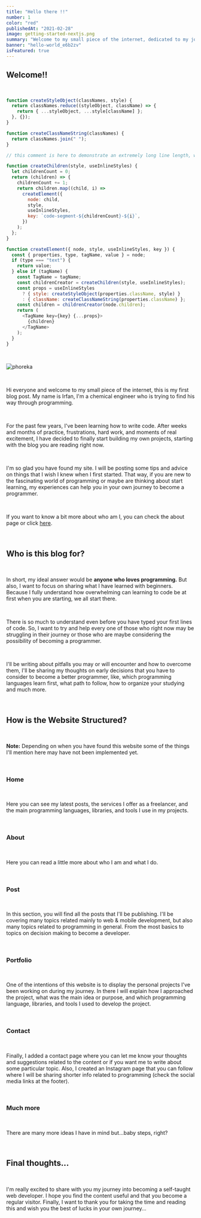 ```yaml
---
title: "Hello there !!"
number: 1
color: "red"
publishedAt: "2021-02-28"
image: getting-started-nextjs.png
summary: "Welcome to my small piece of the internet, dedicated to my journey as a self-taught developer"
banner: "hello-world_e6b2zv"
isFeatured: true
---
```


## Welcome!!

&nbsp;

```js
function createStyleObject(classNames, style) {
  return classNames.reduce((styleObject, className) => {
    return { ...styleObject, ...style[className] };
  }, {});
}

function createClassNameString(classNames) {
  return classNames.join(" ");
}

// this comment is here to demonstrate an extremely long line length, well beyond what you should probably allow in your own code, though sometimes you'll be highlighting code you can't refactor, which is unfortunate but should be handled gracefully

function createChildren(style, useInlineStyles) {
  let childrenCount = 0;
  return (children) => {
    childrenCount += 1;
    return children.map((child, i) =>
      createElement({
        node: child,
        style,
        useInlineStyles,
        key: `code-segment-${childrenCount}-${i}`,
      })
    );
  };
}

function createElement({ node, style, useInlineStyles, key }) {
  const { properties, type, tagName, value } = node;
  if (type === "text") {
    return value;
  } else if (tagName) {
    const TagName = tagName;
    const childrenCreator = createChildren(style, useInlineStyles);
    const props = useInlineStyles
      ? { style: createStyleObject(properties.className, style) }
      : { className: createClassNameString(properties.className) };
    const children = childrenCreator(node.children);
    return (
      <TagName key={key} {...props}>
        {children}
      </TagName>
    );
  }
}
```

&nbsp;

![phoreka](getting-started-nextjs.png)

&nbsp;

Hi everyone and welcome to my small piece of the internet, this is my first blog post. My name is Irfan, I'm a chemical engineer who is trying to find his way through programming.

&nbsp;

For the past few years, I've been learning how to write code. After weeks and months of practice, frustrations, hard work, and moments of real excitement, I have decided to finally start building my own projects, starting with the blog you are reading right now.

&nbsp;

I'm so glad you have found my site. I will be posting some tips and advice on things that I wish I knew when I first started. That way, if you are new to the fascinating world of programming or maybe are thinking about start learning, my experiences can help you in your own journey to become a programmer.

&nbsp;

If you want to know a bit more about who am I, you can check the about page or click [here](https://phoreka.com/about).

&nbsp;

## Who is this blog for?

&nbsp;

In short, my ideal answer would be **anyone who loves programming.** But also, I want to focus on sharing what I have learned with beginners. Because I fully understand how overwhelming can learning to code be at first when you are starting, we all start there.

&nbsp;

There is so much to understand even before you have typed your first lines of code. So, I want to try and help every one of those who right now may be struggling in their journey or those who are maybe considering the possibility of becoming a programmer.

&nbsp;

I'll be writing about pitfalls you may or will encounter and how to overcome them, I'll be sharing my thoughts on early decisions that you have to consider to become a better programmer, like, which programming languages learn first, what path to follow, how to organize your studying and much more.

&nbsp;

## How is the Website Structured?

&nbsp;

**Note:** Depending on when you have found this website some of the things I'll mention here may have not been implemented yet.

&nbsp;

### Home

&nbsp;

Here you can see my latest posts, the services I offer as a freelancer, and the main programming languages, libraries, and tools I use in my projects.

&nbsp;

### About

&nbsp;

Here you can read a little more about who I am and what I do.

&nbsp;

### Post

&nbsp;

In this section, you will find all the posts that I'll be publishing. I'll be covering many topics related mainly to web & mobile development, but also many topics related to programming in general. From the most basics to topics on decision making to become a developer.

&nbsp;

### Portfolio

&nbsp;

One of the intentions of this website is to display the personal projects I've been working on during my journey. In there I will explain how I approached the project, what was the main idea or purpose, and which programming language, libraries, and tools I used to develop the project.

&nbsp;

### Contact

&nbsp;

Finally, I added a contact page where you can let me know your thoughts and suggestions related to the content or if you want me to write about some particular topic.
Also, I created an Instagram page that you can follow where I will be sharing shorter info related to programming (check the social media links at the footer).

&nbsp;

### Much more

&nbsp;

There are many more ideas I have in mind but...baby steps, right?

&nbsp;

## Final thoughts...

&nbsp;

I'm really excited to share with you my journey into becoming a self-taught web developer. I hope you find the content useful and that you become a regular visitor. Finally, I want to thank you for taking the time and reading this and wish you the best of lucks in your own journey...
